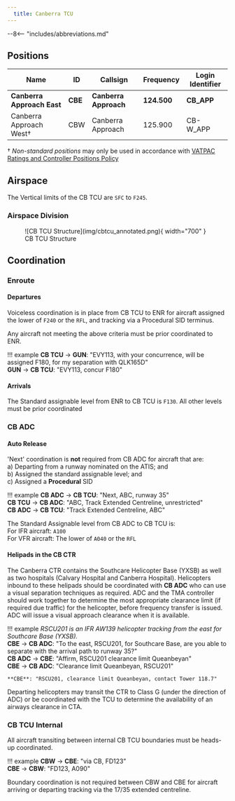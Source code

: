 ```yaml
---
  title: Canberra TCU
---
```


--8<-- "includes/abbreviations.md"

## Positions

| Name               | ID      | Callsign       | Frequency        | Login Identifier              |
| ------------------ | --------------| -------------- | ---------------- | --------------------------------------|
| **Canberra Approach East**    |**CBE**| **Canberra Approach**   | **124.500**         | **CB_APP**     |
| Canberra Approach West†   |CBW| Canberra Approach   | 125.900          | CB-W_APP    |

† *Non-standard positions* may only be used in accordance with [VATPAC Ratings and Controller Positions Policy](https://vatpac.org/publications/policies)

## Airspace
The Vertical limits of the CB TCU are `SFC` to `F245`.

### Airspace Division

<figure markdown>
![CB TCU Structure](img/cbtcu_annotated.png){ width="700" }
  <figcaption>CB TCU Structure</figcaption>
</figure>

## Coordination
### Enroute
#### Departures
Voiceless coordination is in place from CB TCU to ENR for aircraft assigned the lower of `F240` or the `RFL`, and tracking via a Procedural SID terminus.

Any aircraft not meeting the above criteria must be prior coordinated to ENR.

!!! example
    <span class="hotline">**CB TCU** -> **GUN**</span>: "EVY113, with your concurrence, will be assigned F180, for my separation with QLK165D"  
    <span class="hotline">**GUN** -> **CB TCU**</span>: "EVY113, concur F180"  

#### Arrivals
The Standard assignable level from ENR to CB TCU is `F130`. All other levels must be prior coordinated

### CB ADC
#### Auto Release
'Next' coordination is **not** required from CB ADC for aircraft that are:   
  a) Departing from a runway nominated on the ATIS; and  
  b) Assigned the standard assignable level; and  
  c) Assigned a **Procedural** SID

!!! example
    <span class="hotline">**CB ADC** -> **CB TCU**</span>: "Next, ABC, runway 35"  
    <span class="hotline">**CB TCU** -> **CB ADC**</span>: "ABC, Track Extended Centreline, unrestricted"  
    <span class="hotline">**CB ADC** -> **CB TCU**</span>: "Track Extended Centreline, ABC"

The Standard Assignable level from CB ADC to CB TCU is:  
For IFR aircraft: `A100`  
For VFR aircraft: The lower of `A040` or the `RFL`

#### Helipads in the CB CTR
The Canberra CTR contains the Southcare Helicopter Base (YXSB) as well as two hospitals (Calvary Hospital and Canberra Hospital). Helicopters inbound to these helipads should be coordinated with **CB ADC** who can use a visual separation techniques as required. ADC and the TMA controller should work together to determine the most appropriate clearance limit (if required due traffic) for the helicopter, before frequency transfer is issued. ADC will issue a visual approach clearance when it is available.

!!! example
    *RSCU201 is an IFR AW139 helicopter tracking from the east for Southcare Base (YXSB).*  
    <span class="hotline">**CBE** -> **CB ADC**</span>: "To the east, RSCU201, for Southcare Base, are you able to separate with the arrival path to runway 35?"  
    <span class="hotline">**CB ADC** -> **CBE**</span>: "Affirm, RSCU201 clearance limit Queanbeyan"  
    <span class="hotline">**CBE** -> **CB ADC**</span>: "Clearance limit Queanbeyan, RSCU201"  

    **CBE**: "RSCU201, clearance limit Queanbeyan, contact Tower 118.7"

Departing helicopters may transit the CTR to Class G (under the direction of ADC) or be coordinated with the TCU to determine the availability of an airways clearance in CTA.

### CB TCU Internal
All aircraft transiting between internal CB TCU boundaries must be heads-up coordinated.

!!! example
    <span class="hotline">**CBW** -> **CBE**</span>: "via CB, FD123"  
    <span class="hotline">**CBE** -> **CBW**</span>: "FD123, A090"   

Boundary coordination is not required between CBW and CBE for aircraft arriving or departing tracking via the 17/35 extended centreline.